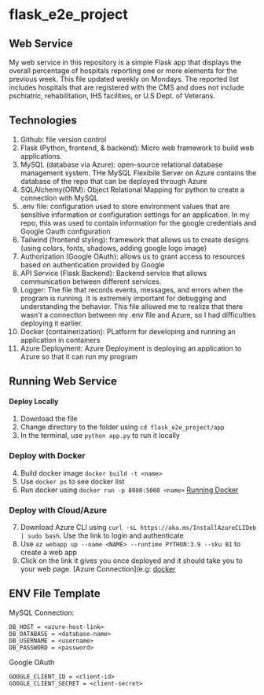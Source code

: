 # flask_e2e_project

## Web Service
My web service in this repository is a simple Flask app that displays the overall percentage of hospitals reporting one or more elements for the previous week. This file updated weekly on Mondays. The reported list includes hospitals that are registered with the CMS and does not include pschiatric, rehabilitation, IHS facilities, or U.S Dept. of Veterans.

## Technologies
1. Github: file version control
2. Flask (Python, frontend, & backend): Micro web framework to build web applications.  
3. MySQL (database via Azure): open-source relational database management system. THe MySQL Flexibile Server on Azure contains the database of the repo that can be deployed through Azure
4. SQLAlchemy(ORM): Object Relational Mapping for python to create a connection with MySQL
5. .env file: configuration used to store environment values that are sensitive information or configuration settings for an application. In my repo, this was used to contain information for the google credentials and Google Oauth configuration
6. Tailwind (frontend styling): framework that allows us to create designs (using colors, fonts, shadows, adding google logo image)
7. Authorization (Google OAuth): allows us to grant access to resources based on authentication provided by Google
8. API Service (Flask Backend): Backend service that allows communication between different services. 
9. Logger: The file that records events, messages, and errors when the program is running. It is extremely important for debugging and understanding the behavior. This file allowed me to realize that there wasn't a connection between my .env file and Azure, so I had difficulties deploying it earlier.
10. Docker (containerization): PLatform for developing and running an application in containers
11. Azure Deployment: Azure Deployment is deploying an application to Azure so that it can run my program

## Running Web Service 
#### Deploy Locally
1. Download the file
2. Change directory to the folder using ```cd flask_e2e_project/app```
3. In the terminal, use ```python app.py``` to run it locally
### Deploy with Docker
4. Build docker image ```docker build -t <name>```
5. Use ```docker ps``` to see docker list
6. Run docker using ```docker run -p 8080:5000 <name>```
[Running Docker](https://github.com/hal-yu/flask_e2e_project/blob/main/docs/docker_build_run.png)
### Deploy with Cloud/Azure
7. Download Azure CLI using ```curl -sL https://aka.ms/InstallAzureCLIDeb | sudo bash```. Use the link to login and authenticate 
8. Use ```az webapp up --name <NAME> --runtime PYTHON:3.9 --sku B1``` to create a web app
9. Click on the link it gives you once deployed and it should take you to your web page.
[Azure Connection](e.g: [docker](https://github.com/hal-yu/flask_e2e_project/blob/main/docs/Azure_connection.png)

## ENV File Template
MySQL Connection:
```
DB_HOST = <azure-host-link>
DB_DATABASE = <database-name>
DB_USERNAME = <username>
DB_PASSWORD = <password>
```
Google OAuth
```
GOOGLE_CLIENT_ID = <client-id>
GOOGLE_CLIENT_SECRET = <client-secret>
```
 
